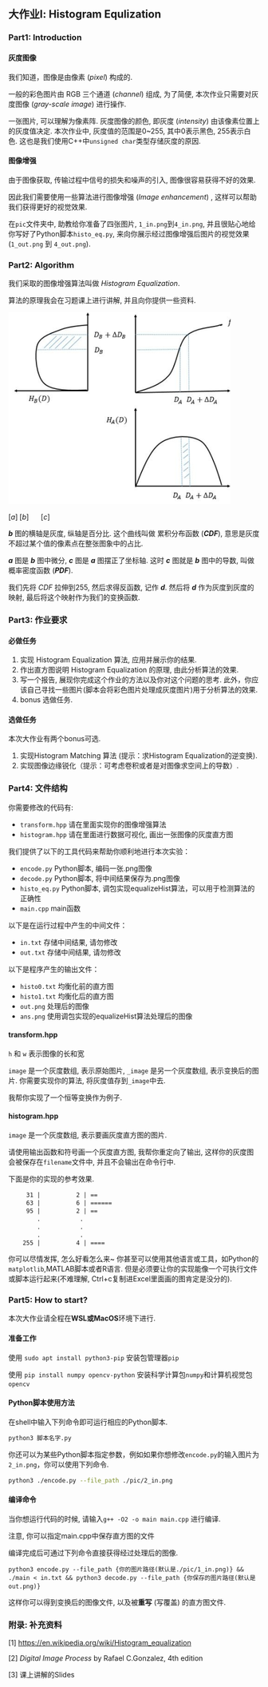## 大作业Ⅰ: Histogram Equlization

### Part1: Introduction

#### 灰度图像

我们知道，图像是由像素 (*pixel*) 构成的.

一般的彩色图片由 RGB 三个通道 (*channel*) 组成, 为了简便, 本次作业只需要对灰度图像 (*gray-scale image*) 进行操作. 

一张图片, 可以理解为像素阵. 灰度图像的颜色, 即灰度 (*intensity*) 由该像素位置上的灰度值决定. 本次作业中, 灰度值的范围是0~255, 其中0表示黑色, 255表示白色. 这也是我们使用C++中`unsigned char`类型存储灰度的原因.

#### 图像增强

由于图像获取, 传输过程中信号的损失和噪声的引入, 图像很容易获得不好的效果.

因此我们需要使用一些算法进行图像增强 (*Image enhancement*) , 这样可以帮助我们获得更好的视觉效果.

在`pic`文件夹中, 助教给你准备了四张图片, `1_in.png`到`4_in.png`, 并且很贴心地给你写好了Python脚本`histo_eq.py`, 来向你展示经过图像增强后图片的视觉效果(`1_out.png` 到 `4_out.png`).

### Part2: Algorithm

我们采取的图像增强算法叫做 *Histogram Equalization*.

算法的原理我会在习题课上进行讲解, 并且向你提供一些资料.

![image-20211014203922030](./tutorial.assets/image-20211014203922030.png)

$[a]\;[b]$
$\quad\;[c]$

***b*** 图的横轴是灰度, 纵轴是百分比. 这个曲线叫做 累积分布函数 (***CDF***), 意思是灰度不超过某个值的像素点在整张图象中的占比.

***a*** 图是 ***b*** 图中微分, ***c*** 图是 ***a*** 图摆正了坐标轴. 这时 ***c*** 图就是 ***b*** 图中的导数, 叫做 概率密度函数 (***PDF***).

我们先将 *CDF* 拉伸到255, 然后求得反函数, 记作 ***d***. 然后将 ***d*** 作为灰度到灰度的映射, 最后将这个映射作为我们的变换函数.



### Part3: 作业要求

#### 必做任务

1. 实现 Histogram Equalization 算法, 应用并展示你的结果.
2. 作出直方图说明 Histogram Equalization 的原理, 由此分析算法的效果.
3. 写一个报告, 展现你完成这个作业的方法以及你对这个问题的思考. 此外，你应该自己寻找一些图片(脚本会将彩色图片处理成灰度图片)用于分析算法的效果. 
4. bonus 选做任务.

#### 选做任务
本次大作业有两个bonus可选.

1. 实现Histogram Matching 算法 (提示：求Histogram Equalization的逆变换).
2. 实现图像边缘锐化（提示：可考虑卷积或者是对图像求空间上的导数）.


### Part4: 文件结构

你需要修改的代码有:
- `transform.hpp` 请在里面实现你的图像增强算法
- `histogram.hpp` 请在里面进行数据可视化, 画出一张图像的灰度直方图

我们提供了以下的工具代码来帮助你顺利地进行本次实验：
- `encode.py`    Python脚本, 编码一张.png图像
- `decode.py`    Python脚本, 将中间结果保存为.png图像
- `histo_eq.py`   Python脚本, 调包实现equalizeHist算法，可以用于检测算法的正确性
- `main.cpp`      main函数

以下是在运行过程中产生的中间文件：
- `in.txt`    存储中间结果, 请勿修改
- `out.txt`  存储中间结果, 请勿修改

以下是程序产生的输出文件：
- `histo0.txt`    均衡化前的直方图
- `histo1.txt`    均衡化后的直方图
- `out.png`     处理后的图像
- `ans.png`   使用调包实现的equalizeHist算法处理后的图像


#### transform.hpp

 `h` 和 `w` 表示图像的长和宽

`image` 是一个灰度数组, 表示原始图片, `_image` 是另一个灰度数组, 表示变换后的图片. 你需要实现你的算法, 将灰度值存到`_image`中去.

我帮你实现了一个恒等变换作为例子.

#### histogram.hpp

`image` 是一个灰度数组, 表示要画灰度直方图的图片.

请使用输出函数和符号画一个灰度直方图, 我帮你重定向了输出, 这样你的灰度图会被保存在`filename`文件中, 并且不会输出在命令行中.

下面是你的实现的参考效果.

```
     31 |          2 | ==
     63 |          6 | ======
     95 |          2 | ==
     	.           .
     	.           .
     	.           .
    255 |          4 | ====
```

你可以尽情发挥, 怎么好看怎么来~
你甚至可以使用其他语言或工具，如Python的`matplotlib`,MATLAB脚本或者R语言.
但是必须要让你的实现能像一个可执行文件或脚本运行起来(不难理解, Ctrl+c复制进Excel里面画的图肯定是没分的).

### Part5: How to start?
本次大作业请全程在**WSL或MacOS**环境下进行.

#### 准备工作
使用 `sudo apt install python3-pip` 安装包管理器`pip`

使用 `pip install numpy opencv-python` 安装科学计算包`numpy`和计算机视觉包`opencv`

#### Python脚本使用方法
在shell中输入下列命令即可运行相应的Python脚本.

```bash
python3 脚本名字.py
```
你还可以为某些Python脚本指定参数，例如如果你想修改``encode.py``的输入图片为`2_in.png`，你可以使用下列命令.
```bash
python3 ./encode.py --file_path ./pic/2_in.png
```

#### 编译命令

当你想运行代码的时候, 请输入`g++ -O2 -o main main.cpp` 进行编译.

注意, 你可以指定main.cpp中保存直方图的文件

编译完成后可通过下列命令直接获得经过处理后的图像.

`python3 encode.py --file_path {你的图片路径(默认是./pic/1_in.png)} && ./main < in.txt && python3 decode.py --file_path {你保存的图片路径(默认是out.png)}`

这样你可以得到变换后的图像文件, 以及被**重写** (写覆盖) 的直方图文件.


### 附录: 补充资料

[1] https://en.wikipedia.org/wiki/Histogram_equalization

[2] *Digital Image Process* by Rafael C.Gonzalez, 4th edition

[3] 课上讲解的Slides
